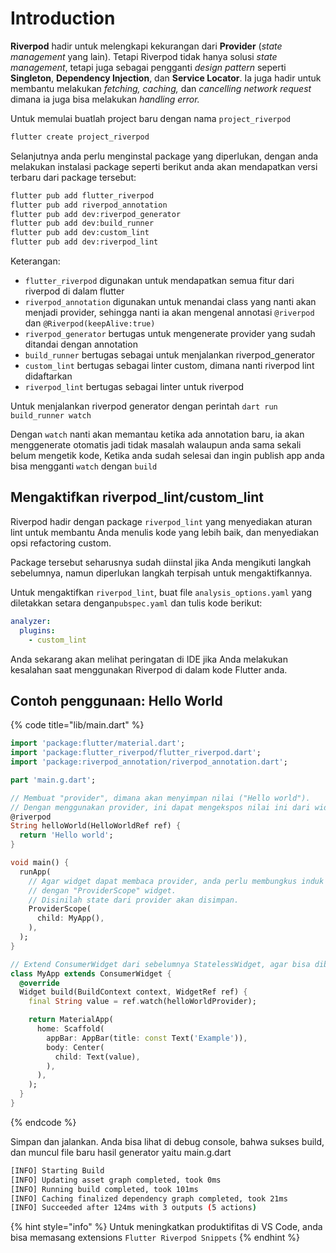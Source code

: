 # Introduction

**Riverpod** hadir untuk melengkapi kekurangan dari **Provider** (_state management_ yang lain). Tetapi Riverpod tidak hanya solusi _state management_, tetapi juga sebagai pengganti _design pattern_ seperti **Singleton**, **Dependency Injection**, dan **Service Locator**. Ia juga hadir untuk membantu melakukan _fetching, caching,_ dan _cancelling network request_ dimana ia juga bisa melakukan _handling error._

Untuk memulai buatlah project baru dengan nama `project_riverpod`

```bash
flutter create project_riverpod
```

Selanjutnya anda perlu menginstal package yang diperlukan, dengan anda melakukan instalasi package seperti berikut anda akan mendapatkan versi terbaru dari package tersebut:

```bash
flutter pub add flutter_riverpod
flutter pub add riverpod_annotation
flutter pub add dev:riverpod_generator
flutter pub add dev:build_runner
flutter pub add dev:custom_lint
flutter pub add dev:riverpod_lint
```

Keterangan:

* `flutter_riverpod` digunakan untuk mendapatkan semua fitur dari riverpod di dalam flutter
* `riverpod_annotation` digunakan untuk menandai class yang nanti akan menjadi provider, sehingga nanti ia akan mengenal annotasi `@riverpod` dan `@Riverpod(keepAlive:true)`
* `riverpod_generator` bertugas untuk mengenerate provider yang  sudah ditandai dengan annotation
* `build_runner` bertugas sebagai untuk menjalankan riverpod\_generator
* `custom_lint`  bertugas sebagai linter custom, dimana nanti riverpod lint didaftarkan
* `riverpod_lint` bertugas sebagai linter untuk riverpod

Untuk menjalankan riverpod generator dengan perintah `dart run build_runner watch`

Dengan `watch` nanti akan memantau ketika ada annotation baru, ia akan menggenerate otomatis jadi tidak masalah walaupun anda sama sekali belum mengetik kode, Ketika anda sudah selesai dan ingin publish app anda bisa mengganti `watch` dengan `build`

## Mengaktifkan riverpod\_lint/custom\_lint

Riverpod hadir dengan package `riverpod_lint` yang menyediakan aturan lint untuk membantu Anda menulis kode yang lebih baik, dan menyediakan opsi refactoring custom.

Package tersebut seharusnya sudah diinstal jika Anda mengikuti langkah sebelumnya, namun diperlukan langkah terpisah untuk mengaktifkannya.

Untuk mengaktifkan `riverpod_lint`, buat file `analysis_options.yaml` yang diletakkan setara dengan`pubspec.yaml` dan tulis kode berikut:

```yaml
analyzer:
  plugins:
    - custom_lint
```

Anda sekarang akan melihat peringatan di IDE jika Anda melakukan kesalahan saat menggunakan Riverpod di dalam kode Flutter anda.

## Contoh penggunaan: Hello World

{% code title="lib/main.dart" %}
```dart
import 'package:flutter/material.dart';
import 'package:flutter_riverpod/flutter_riverpod.dart';
import 'package:riverpod_annotation/riverpod_annotation.dart';

part 'main.g.dart';

// Membuat "provider", dimana akan menyimpan nilai ("Hello world").
// Dengan menggunakan provider, ini dapat mengekspos nilai ini dari widget tree manapun.
@riverpod
String helloWorld(HelloWorldRef ref) {
  return 'Hello world';
}

void main() {
  runApp(
    // Agar widget dapat membaca provider, anda perlu membungkus induk widget/app
    // dengan "ProviderScope" widget.
    // Disinilah state dari provider akan disimpan.
    ProviderScope(
      child: MyApp(),
    ),
  );
}

// Extend ConsumerWidget dari sebelumnya StatelessWidget, agar bisa dibaca oleh Riverpod
class MyApp extends ConsumerWidget {
  @override
  Widget build(BuildContext context, WidgetRef ref) {
    final String value = ref.watch(helloWorldProvider);

    return MaterialApp(
      home: Scaffold(
        appBar: AppBar(title: const Text('Example')),
        body: Center(
          child: Text(value),
        ),
      ),
    );
  }
}
```
{% endcode %}

Simpan dan jalankan. Anda bisa lihat di debug console, bahwa sukses build, dan muncul file baru hasil  generator yaitu main.g.dart

```bash
[INFO] Starting Build
[INFO] Updating asset graph completed, took 0ms
[INFO] Running build completed, took 101ms
[INFO] Caching finalized dependency graph completed, took 21ms
[INFO] Succeeded after 124ms with 3 outputs (5 actions)
```

{% hint style="info" %}
Untuk meningkatkan produktifitas di VS Code, anda bisa memasang extensions `Flutter Riverpod Snippets`
{% endhint %}
